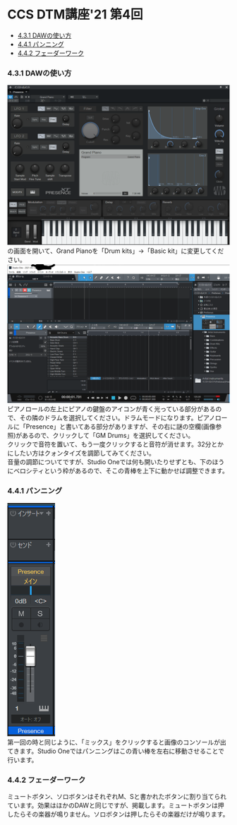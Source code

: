 <!-- omit in toc -->
# CCS DTM講座'21 第4回
<!-- omit in toc -->
* [4.3.1 DAWの使い方](#431-dawの使い方)
* [4.4.1 パンニング](#441-パンニング)
* [4.4.2 フェーダーワーク](#442-フェーダーワーク)
### 4.3.1 DAWの使い方
![](./images/dtm022.png)  
の画面を開いて、Grand Pianoを「Drum kits」→「Basic kit」に変更してください。  
![](./images/dtm025.png)  
ピアノロールの左上にピアノの鍵盤のアイコンが青く光っている部分があるので、その隣のドラムを選択してください。ドラムモードになります。ピアノロールに「Presence」と書いてある部分がありますが、その右に謎の空欄(画像参照)があるので、クリックして「GM Drums」を選択してください。  
クリックで音符を置いて、もう一度クリックすると音符が消せます。32分とかにしたい方はクォンタイズを調節してみてください。  
音量の調節についてですが、Studio Oneでは何も開いたりせずとも、下のほうにベロシティという枠があるので、そこの青棒を上下に動かせば調整できます。

### 4.4.1 パンニング
![](./images/dtm026.png)  
第一回の時と同じように、「ミックス」をクリックすると画像のコンソールが出てきます。Studio Oneではパンニングはこの青い棒を左右に移動させることで行います。

### 4.4.2 フェーダーワーク
ミュートボタン、ソロボタンはそれぞれM、Sと書かれたボタンに割り当てられています。効果はほかのDAWと同じですが、掲載します。ミュートボタンは押したらその楽器が鳴りません。ソロボタンは押したらその楽器だけが鳴ります。